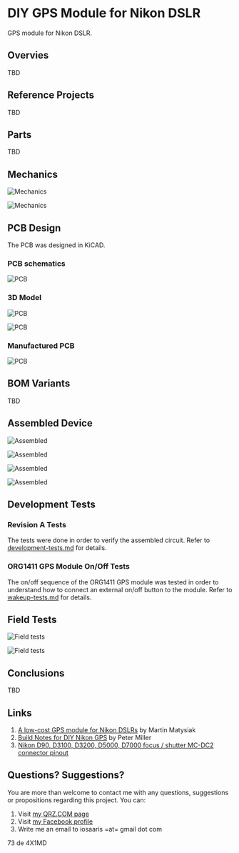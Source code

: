 # DIY GPS Module for Nikon DSLR
GPS module for Nikon DSLR.

## Overvies

TBD

## Reference Projects

TBD

## Parts

TBD

## Mechanics

![Mechanics](images/pcb-rev-a-assembled/mech_1.jpg)

![Mechanics](images/pcb-rev-a-assembled/mech_2.jpg)

## PCB Design

The PCB was designed in KiCAD.

### PCB schematics

![PCB](images/schematic.png)

### 3D Model

![PCB](images/3d_model_1.png)

![PCB](images/3d_model_2.png)

### Manufactured PCB

![PCB](images/pcb-rev-a-assembled/pcb.jpg)

## BOM Variants

TBD

## Assembled Device

![Assembled](images/pcb-rev-a-assembled/assembled_1.jpg)

![Assembled](images/pcb-rev-a-assembled/assembled_2.jpg)

![Assembled](images/pcb-rev-a-assembled/assembled_3.jpg)

![Assembled](images/pcb-rev-a-assembled/assembled_4.jpg)

## Development Tests

### Revision A Tests

The tests were done in order to verify the assembled circuit. Refer to [development-tests.md](docs/development-tests.md) for details.

### ORG1411 GPS Module On/Off Tests

The on/off sequence of the ORG1411 GPS module was tested in order to understand how to connect an external on/off button to the module. Refer to [wakeup-tests.md](docs/wakeup-tests.md) for details.

## Field Tests

![Field tests](images/field_tests_1.png)

![Field tests](images/field_tests_2.png)

## Conclusions

TBD

## Links

1. [A low-cost GPS module for Nikon DSLRs](https://github.com/marmat/nikon-gp1-diy) by Martin Matysiak
2. [Build Notes for DIY Nikon GPS](http://www.petermillerphoto.com/nikongps/nikongps2.html) by Peter Miller
3. [Nikon D90, D3100, D3200, D5000, D7000 focus / shutter MC-DC2 connector pinout](http://pinoutguide.com/DigitalCameras/nikon_d90_pinout.shtml)

## Questions? Suggestions?
You are more than welcome to contact me with any questions, suggestions or propositions regarding this project. You can:

1. Visit [my QRZ.COM page](https://www.qrz.com/db/4X5DM)
2. Visit [my Facebook profile](https://www.facebook.com/Dima.Meln)
3. Write me an email to iosaaris =at= gmail dot com

73 de 4X1MD

